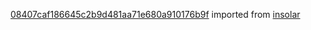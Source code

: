 [08407caf186645c2b9d481aa71e680a910176b9f](https://github.com/insolar/insolar/commit/08407caf186645c2b9d481aa71e680a910176b9f) imported from [insolar](https://github.com/insolar/insolar)
